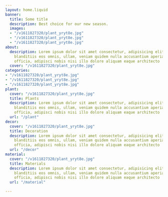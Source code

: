 ```yaml
---
layout: home.liquid
banner:
  title: Some title
  description: Best choice for our new season.
  images:
  - "/v1611827320/plant_yryt8e.jpg"
  - "/v1611827320/plant_yryt8e.jpg"
  - "/v1611827320/plant_yryt8e.jpg"
about:
  description: Lorem ipsum dolor sit amet consectetur, adipisicing elit. Velit quaerat
    blanditiis eos omnis, ullam, veniam quidem nulla accusantium aperiam cum voluptas
    officia, adipisci nobis nisi illo dolore aliquam eaque architecto
  cover: "/v1611827320/plant_yryt8e.jpg"
categories:
- "/v1611827320/plant_yryt8e.jpg"
- "/v1611827320/plant_yryt8e.jpg"
- "/v1611827320/plant_yryt8e.jpg"
plant:
  cover: "/v1611827320/plant_yryt8e.jpg"
  title: Plants
  description: Lorem ipsum dolor sit amet consectetur, adipisicing elit. Velit quaerat
    blanditiis eos omnis, ullam, veniam quidem nulla accusantium aperiam cum voluptas
    officia, adipisci nobis nisi illo dolore aliquam eaque architecto
  url: "/plant"
decor:
  cover: "/v1611827320/plant_yryt8e.jpg"
  title: Decoration
  description: Lorem ipsum dolor sit amet consectetur, adipisicing elit. Velit quaerat
    blanditiis eos omnis, ullam, veniam quidem nulla accusantium aperiam cum voluptas
    officia, adipisci nobis nisi illo dolore aliquam eaque architecto
  url: "/decor"
material:
  cover: "/v1611827320/plant_yryt8e.jpg"
  title: Materials
  description: Lorem ipsum dolor sit amet consectetur, adipisicing elit. Velit quaerat
    blanditiis eos omnis, ullam, veniam quidem nulla accusantium aperiam cum voluptas
    officia, adipisci nobis nisi illo dolore aliquam eaque architecto
  url: "/material"

---
```

